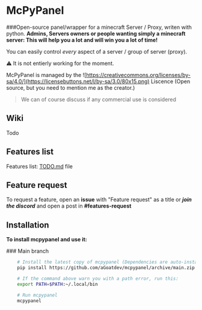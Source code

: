 # McPyPanel
###Open-source panel/wrapper for a minecraft Server / Proxy, writen with python.
**Admins, Servers owners or people wanting simply a minecraft server: This will help you a lot and will win you a lot of time!**

You can easily control *every* aspect of a server  / group of server (proxy).

:warning: It is not entierly working for the moment.

McPyPanel is managed by the ![https://creativecommons.org/licenses/by-sa/4.0/](https://licensebuttons.net/l/by-sa/3.0/80x15.png)
Liscence (Open source, but you need to mention me as the creator.)

> We can of course discuss if any commercial use is considered

## Wiki
Todo

## Features list
Features list: [TODO.md](TODO.md) file

## Feature request
To request a feature, open an **issue** with "Feature request" as a title
or ***join the discord*** and open a post in **#features-request**

## Installation

**To install mcpypanel and use it:**

### Main branch
```bash
    # Install the latest copy of mcpypanel (Dependencies are auto-installed)
    pip install https://github.com/aGoatdev/mcpypanel/archive/main.zip

    # If the command above warn you with a path error, run this:
    export PATH=$PATH:~/.local/bin

    # Run mcpypanel
    mcpypanel
```
    
